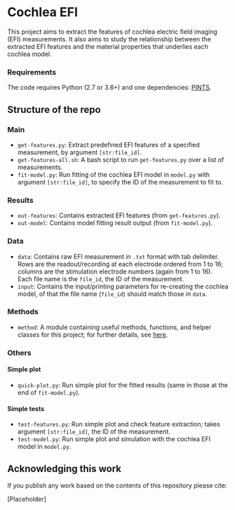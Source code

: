 # Cochlea EFI

This project aims to extract the features of cochlea electric field imaging (EFI) measurements.
It also aims to study the relationship between the extracted EFI features and the material properties that underlies each cochlea model.

### Requirements

The code requires Python (2.7 or 3.6+) and one dependencies:
[PINTS](https://github.com/pints-team/pints#installing-pints).


## Structure of the repo

### Main
- `get-features.py`: Extract predefined EFI features of a specified measurement, by argument `[str:file_id]`.
- `get-features-all.sh`: A bash script to run `get-features.py` over a list of measurements.
- `fit-model.py`: Run fitting of the cochlea EFI model in `model.py` with argument `[str:file_id]`, to specify the ID of the measurement to fit to.

### Results
- `out-features`: Contains extracted EFI features (from `get-features.py`).
- `out-model`: Contains model fitting result output (from `fit-model.py`).

### Data
- `data`: Contains raw EFI measurement in `.txt` format with tab delimiter.
Rows are the readout/recording at each electrode ordered from 1 to 16; columns are the stimulation electrode numbers (again from 1 to 16).
Each file name is the `file_id`, the ID of the measurement.
- `input`: Contains the input/printing parameters for re-creating the cochlea model, of that the file name (`file_id`) should match those in `data`.

### Methods
- `method`: A module containing useful methods, functions, and helper classes for this project;
for further details, see [here](./method/README.md).

### Others
#### Simple plot
- `quick-plot.py`: Run simple plot for the fitted results (same in those at the end of `fit-model.py`).

#### Simple tests
- `test-features.py`: Run simple plot and check feature extraction;
takes argument `[str:file_id]`, the ID of the measurement.
- `test-model.py`: Run simple plot and simulation with the cochlea EFI model in `model.py`.


## Acknowledging this work

If you publish any work based on the contents of this repository please cite:

[Placeholder]

